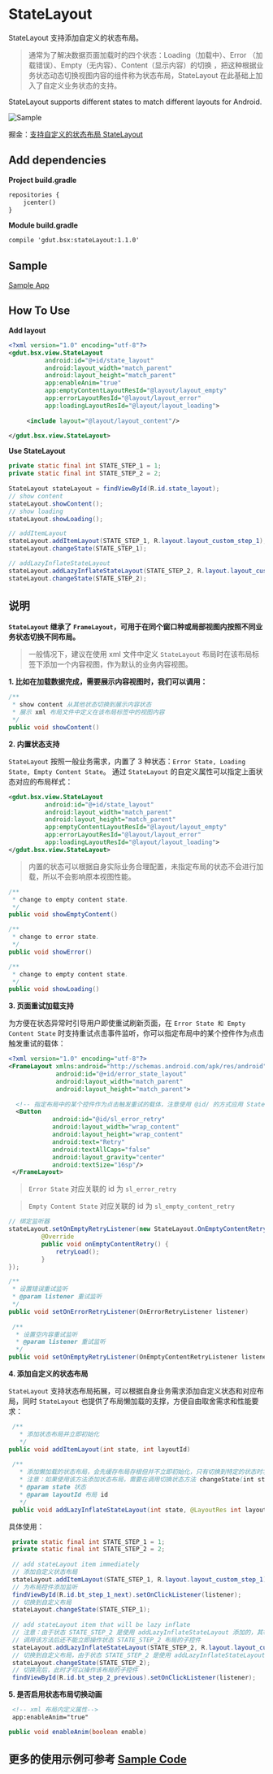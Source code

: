 # StateLayout

StateLayout 支持添加自定义的状态布局。

> 通常为了解决数据页面加载时的四个状态：Loading（加载中）、Error （加载错误）、Empty（无内容）、Content（显示内容）的切换 ，把这种根据业务状态动态切换视图内容的组件称为状态布局，StateLayout 在此基础上加入了自定义业务状态的支持。

StateLayout supports different states to match different layouts for Android.

![Sample](https://github.com/baishixian/StateLayout/blob/master/Sample.gif)

掘金：[支持自定义的状态布局 StateLayout](https://juejin.im/post/5a372a4951882527a13d9575)

## Add dependencies

**Project build.gradle**

```xml
repositories {
    jcenter()
}
```

**Module build.gradle**

```xml
compile 'gdut.bsx:stateLayout:1.1.0'
```

## Sample
[Sample App](https://github.com/baishixian/StateLayout/blob/master/Sample.apk)

## How To Use

**Add layout**

```xml
<?xml version="1.0" encoding="utf-8"?>
<gdut.bsx.view.StateLayout
          android:id="@+id/state_layout"
          android:layout_width="match_parent"
          android:layout_height="match_parent"
          app:enableAnim="true"
          app:emptyContentLayoutResId="@layout/layout_empty"
          app:errorLayoutResId="@layout/layout_error"
          app:loadingLayoutResId="@layout/layout_loading">
          
     <include layout="@layout/layout_content"/>

</gdut.bsx.view.StateLayout>
```

**Use StateLayout**

```java
private static final int STATE_STEP_1 = 1;
private static final int STATE_STEP_2 = 2;
    
StateLayout stateLayout = findViewById(R.id.state_layout);
// show content
stateLayout.showContent();
// show loading
stateLayout.showLoading();

// addItemLayout
stateLayout.addItemLayout(STATE_STEP_1, R.layout.layout_custom_step_1);
stateLayout.changeState(STATE_STEP_1);

// addLazyInflateStateLayout
stateLayout.addLazyInflateStateLayout(STATE_STEP_2, R.layout.layout_custom_step_2);
stateLayout.changeState(STATE_STEP_2);

```

## 说明

**`StateLayout` 继承了 `FrameLayout`，可用于在同个窗口种或局部视图内按照不同业务状态切换不同布局。**

> 一般情况下，建议在使用 xml 文件中定义 `StateLayout` 布局时在该布局标签下添加一个内容视图，作为默认的业务内容视图。

**1. 比如在加载数据完成，需要展示内容视图时，我们可以调用：**

```java
/**
 * show content 从其他状态切换到展示内容状态
 * 展示 xml 布局文件中定义在该布局标签中的视图内容
 */
public void showContent()
```
**2. 内置状态支持**

`StateLayout` 按照一般业务需求，内置了 3 种状态：`Error State, Loading State, Empty Content State`。
通过 `StateLayout` 的自定义属性可以指定上面状态对应的布局样式：

```xml
<gdut.bsx.view.StateLayout
          android:id="@+id/state_layout"
          android:layout_width="match_parent"
          android:layout_height="match_parent"
          app:emptyContentLayoutResId="@layout/layout_empty"
          app:errorLayoutResId="@layout/layout_error"
          app:loadingLayoutResId="@layout/layout_loading">
</gdut.bsx.view.StateLayout>
```

> 内置的状态可以根据自身实际业务合理配置，未指定布局的状态不会进行加载，所以不会影响原本视图性能。

```java
/**
 * change to empty content state.
 */
public void showEmptyContent()

/**
 * change to error state.
 */
public void showError()

/**
 * change to empty content state.
 */
public void showLoading()

```
**3. 页面重试加载支持**

为方便在状态异常时引导用户即使重试刷新页面，在 `Error State 和 Empty Content State` 时支持重试点击事件监听，你可以指定布局中的某个控件作为点击触发重试的载体：

```xml
<?xml version="1.0" encoding="utf-8"?>
<FrameLayout xmlns:android="http://schemas.android.com/apk/res/android"
             android:id="@+id/error_state_layout"
             android:layout_width="match_parent"
             android:layout_height="match_parent">
   
  <!-- 指定布局中的某个控件作为点击触发重试的载体，注意使用 @id/ 的方式应用 StateLayout 提供的 id -->
  <Button
            android:id="@id/sl_error_retry"
            android:layout_width="wrap_content"
            android:layout_height="wrap_content"
            android:text="Retry"
            android:textAllCaps="false"
            android:layout_gravity="center"
            android:textSize="16sp"/>
 </FrameLayout>
```

> `Error State` 对应关联的 id 为 `sl_error_retry`

> `Empty Content State` 对应关联的 id 为 `sl_empty_content_retry`


```java
// 绑定监听器
stateLayout.setOnEmptyRetryListener(new StateLayout.OnEmptyContentRetryListener() {
         @Override
         public void onEmptyContentRetry() {
             retryLoad();
         }
});
```

```java
/**
 * 设置错误重试监听
 * @param listener 重试监听
 */
public void setOnErrorRetryListener(OnErrorRetryListener listener) 
 
 /**
  * 设置空内容重试监听
  * @param listener 重试监听
  */
public void setOnEmptyRetryListener(OnEmptyContentRetryListener listener)
```

**4. 添加自定义的状态布局**

`StateLayout` 支持状态布局拓展，可以根据自身业务需求添加自定义状态和对应布局，同时 `StateLayout` 也提供了布局懒加载的支撑，方便自由取舍需求和性能要求：

```java
 /**
   * 添加状态布局并立即初始化
   */
public void addItemLayout(int state, int layoutId)
    
 /**
   * 添加懒加载的状态布局，会先缓存布局存根但并不立即初始化，只有切换到特定的状态时才初始化其对应布局，降低性能影响
   * 注意：如果使用该方法添加状态布局，需要在调用切换状态方法 changeState(int state) 后才能使用布局内的控件
   * @param state 状态
   * @param layoutId 布局 id
   */
 public void addLazyInflateStateLayout(int state, @LayoutRes int layoutId);
```

具体使用：

```java
 private static final int STATE_STEP_1 = 1;
 private static final int STATE_STEP_2 = 2;
 
 // add stateLayout item immediately
 // 添加自定义状态布局
 stateLayout.addItemLayout(STATE_STEP_1, R.layout.layout_custom_step_1);
 // 为布局控件添加监听
 findViewById(R.id.bt_step_1_next).setOnClickListener(listener);
 // 切换到自定义布局
 stateLayout.changeState(STATE_STEP_1);
 
 // add stateLayout item that will be lazy inflate
 // 注意：由于状态 STATE_STEP_2 是使用 addLazyInflateStateLayout 添加的，其布局加载是在 changeState(STATE_STEP_2) 时进行
 // 调用该方法后还不能立即操作状态 STATE_STEP_2 布局的子控件
 stateLayout.addLazyInflateStateLayout(STATE_STEP_2, R.layout.layout_custom_step_2);
 // 切换到自定义布局，由于状态 STATE_STEP_2 是使用 addLazyInflateStateLayout 添加的，调用 changeState 切换到对应状态后才开始加载布局
 stateLayout.changeState(STATE_STEP_2);
 // 切换完后，此时才可以操作该布局的子控件
 findViewById(R.id.bt_step_2_previous).setOnClickListener(listener);
```

**5. 是否启用状态布局切换动画**

```xml 
 <!-- xml 布局内定义属性-->
 app:enableAnim="true"
```

```java
public void enableAnim(boolean enable)
```

## 更多的使用示例可参考 [Sample Code](https://github.com/baishixian/StateLayout/tree/master/app)
